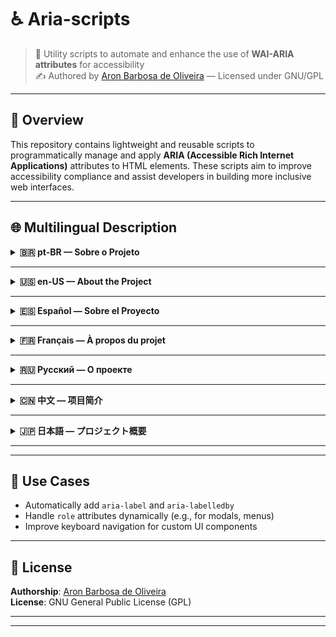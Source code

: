 # ♿ Aria-scripts

> 🧩 Utility scripts to automate and enhance the use of **WAI-ARIA attributes** for accessibility  
> ✍️ Authored by [Aron Barbosa de Oliveira](https://aronboliveira-dev.netlify.app/) — Licensed under GNU/GPL

---

## 📄 Overview

This repository contains lightweight and reusable scripts to programmatically manage and apply **ARIA (Accessible Rich Internet Applications)** attributes to HTML elements. These scripts aim to improve accessibility compliance and assist developers in building more inclusive web interfaces.

---

## 🌐 Multilingual Description

<details>
<summary><strong>🇧🇷 pt-BR — Sobre o Projeto</strong></summary>

Este repositório contém scripts utilitários que ajudam na aplicação automática de atributos **WAI-ARIA** em elementos HTML.

✅ A proposta é facilitar a criação de interfaces acessíveis, melhorando a experiência de navegação para usuários com deficiência.  

📧 Contato: **aronprogramador@gmail.com**  
🔗 Portfólio: [aronboliveira-dev.netlify.app](https://aronboliveira-dev.netlify.app/)

</details>

---

<details>
<summary><strong>🇺🇸 en-US — About the Project</strong></summary>

This repository includes helper scripts to automatically apply and manage **WAI-ARIA** attributes in HTML elements.

✅ These utilities aim to support accessibility improvements in your UI, especially for screen readers and assistive technologies.  

📧 Contact: **aronprogramador@gmail.com**  
🔗 Portfolio: [aronboliveira-dev.netlify.app](https://aronboliveira-dev.netlify.app/)

</details>

---

<details>
<summary><strong>🇪🇸 Español — Sobre el Proyecto</strong></summary>

Este repositorio incluye scripts utilitarios para automatizar el uso de atributos **WAI-ARIA** en elementos HTML.

✅ Su objetivo es facilitar la accesibilidad para tecnologías de asistencia como lectores de pantalla.  

📧 Contacto: **aronprogramador@gmail.com**  
🔗 Portafolio: [aronboliveira-dev.netlify.app](https://aronboliveira-dev.netlify.app/)

</details>

---

<details>
<summary><strong>🇫🇷 Français — À propos du projet</strong></summary>

Ce dépôt contient des scripts permettant d’automatiser l’ajout d’attributs **WAI-ARIA** sur les éléments HTML.

✅ Il vise à améliorer l’accessibilité des applications web pour les technologies d’assistance (lecteurs d’écran, navigation clavier, etc.).  

📧 Contact : **aronprogramador@gmail.com**  
🔗 Portfolio : [aronboliveira-dev.netlify.app](https://aronboliveira-dev.netlify.app/)

</details>

---

<details>
<summary><strong>🇷🇺 Русский — О проекте</strong></summary>

В этом репозитории содержатся скрипты для автоматического применения атрибутов **WAI-ARIA** в HTML-разметке.

✅ Они предназначены для улучшения доступности веб-интерфейсов для пользователей с ограниченными возможностями.  

📧 Контакт: **aronprogramador@gmail.com**  
🔗 Портфолио: [aronboliveira-dev.netlify.app](https://aronboliveira-dev.netlify.app/)

</details>

---

<details>
<summary><strong>🇨🇳 中文 — 项目简介</strong></summary>

该项目包含一组实用脚本，用于自动添加和管理 HTML 元素中的 **WAI-ARIA** 属性。

✅ 旨在帮助构建更具无障碍性的网页，使辅助技术（如屏幕阅读器）能够更好地解析页面。  

📧 联系方式：**aronprogramador@gmail.com**  
🔗 作品集：[aronboliveira-dev.netlify.app](https://aronboliveira-dev.netlify.app/)

</details>

---

<details>
<summary><strong>🇯🇵 日本語 — プロジェクト概要</strong></summary>

このリポジトリには、HTML 要素に **WAI-ARIA** 属性を自動適用するためのスクリプトが含まれています。

✅ アクセシビリティを強化し、スクリーンリーダーなどの支援技術と連携しやすい UI を構築することが目的です。  

📧 連絡先：**aronprogramador@gmail.com**  
🔗 ポートフォリオ：[aronboliveira-dev.netlify.app](https://aronboliveira-dev.netlify.app/)

</details>

---


---

## 🧠 Use Cases

- Automatically add `aria-label` and `aria-labelledby`
- Handle `role` attributes dynamically (e.g., for modals, menus)
- Improve keyboard navigation for custom UI components

---

## 📄 License

**Authorship**: [Aron Barbosa de Oliveira](https://aronboliveira-dev.netlify.app/)  
**License**: GNU General Public License (GPL)

---
****
